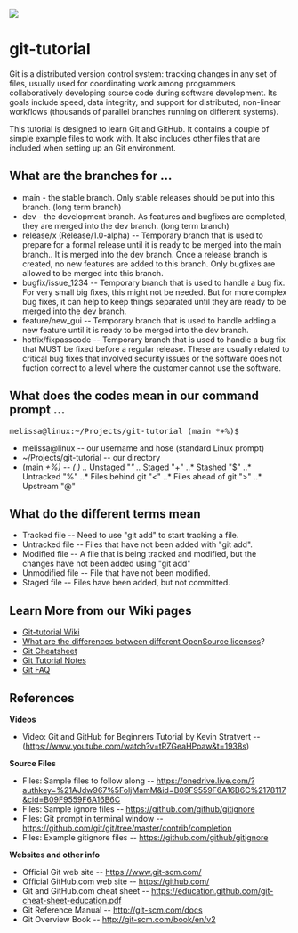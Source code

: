 ![](https://upload.wikimedia.org/wikipedia/commons/2/29/Git-Logo-2Color.png) 

# git-tutorial
Git is a distributed version control system: tracking changes in any set of files, usually used for coordinating work among programmers collaboratively developing source code during software development. Its goals include speed, data integrity, and support for distributed, non-linear workflows (thousands of parallel branches running on different systems).

This tutorial is designed to learn Git and GitHub.  It contains a couple of simple example files to work with.  It also includes other files that are included when setting up an Git environment.

## What are the branches for ...

* main - the stable branch.  Only stable releases should be put into this branch. (long term branch)
* dev - the development branch.  As features and bugfixes are completed, they are merged into the dev branch. (long term branch)
* release/x (Release/1.0-alpha) -- Temporary branch that is used to prepare for a formal release until it is ready to be merged into the main branch..  It is merged into the dev branch.  Once a release branch is created, no new features are added to this branch.  Only bugfixes are allowed to be merged into this branch.
* bugfix/issue_1234 -- Temporary branch that is used to handle a bug fix.  For very small big fixes, this might not be needed.  But for more complex bug fixes, it can help to keep things separated until they are ready to be merged into the dev branch.
* feature/new_gui -- Temporary branch that is used to handle adding a new feature until it is ready to be merged into the dev branch.
* hotfix/fixpasscode -- Temporary branch that is used to handle a bug fix that MUST be fixed before a regular release.  These are usually related to critical bug fixes that involved security issues or the software does not fuction correct to a level where the customer cannot use the software.

## What does the codes mean in our command prompt ...
<pre>
melissa@linux:~/Projects/git-tutorial (main *+%)$ 
</pre>

* melissa@linux -- our username and hose (standard Linux prompt)
* ~/Projects/git-tutorial -- our directory
* (main *+%) -- (<branch> <git status codes>)
..* Unstaged "*"
..* Staged "+"
..* Stashed "$"
..* Untracked "%"
..* Files behind git "<"
..* Files ahead of git ">"
..* Upstream "@" 

## What do the different terms mean

* Tracked file -- Need to use "git add" to start tracking a file.
* Untracked file -- Files that have not been added with "git add".
* Modified file -- A file that is being tracked and modified, but the changes have not been added using "git add"
* Unmodified file -- File that have not been modified.
* Staged file -- Files have been added, but not committed.

## Learn More from our Wiki pages

* [Git-tutorial Wiki](https://github.com/proactiveprogramming/git-tutorial/wiki)
* [What are the differences between different OpenSource licenses](https://github.com/proactiveprogramming/git-tutorial/wiki/What-are-the-differences-between-different-opensource-licenses)? 
* [Git Cheatsheet](https://github.com/proactiveprogramming/git-tutorial/wiki/Git-Cheatsheet)
* [Git Tutorial Notes](https://github.com/proactiveprogramming/git-tutorial/wiki/Git-tutorial-notes)
* [Git FAQ](https://github.com/proactiveprogramming/git-tutorial/wiki/Git-faq)


## References
**Videos**
* Video: Git and GitHub for Beginners Tutorial by Kevin Stratvert -- (https://www.youtube.com/watch?v=tRZGeaHPoaw&t=1938s)

**Source Files**
* Files: Sample files to follow along -- https://onedrive.live.com/?authkey=%21AJdw967%5FoljMamM&id=B09F9559F6A16B6C%2178117&cid=B09F9559F6A16B6C
* Files: Sample ignore files -- https://github.com/github/gitignore
* Files: Git prompt in terminal window -- https://github.com/git/git/tree/master/contrib/completion
* Files: Example gitignore files -- https://github.com/github/gitignore

**Websites and other info**
* Official Git web site -- https://www.git-scm.com/
* Official GitHub.com web site -- https://github.com/
* Git and GitHub.com cheat sheet -- https://education.github.com/git-cheat-sheet-education.pdf
* Git Reference Manual -- http://git-scm.com/docs
* Git Overview Book -- http://git-scm.com/book/en/v2
